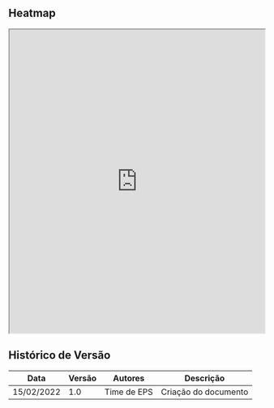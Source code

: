 ## Heatmap

<iframe src="https://docs.google.com/spreadsheets/d/e/2PACX-1vRDy61cPiL4iTb4uVn6B5R2JQTmzSCtheWp-cPsmqQxEYcT4dpgonmunUC3eq6gZQ/pubhtml?widget=true&amp;headers=false" width="100%" height="600px"></iframe>

## Histórico de Versão

| Data       | Versão | Autores     | Descrição            |
| ---------- | ------ | ----------- | -------------------- |
| 15/02/2022 | 1.0    | Time de EPS | Criação do documento |
